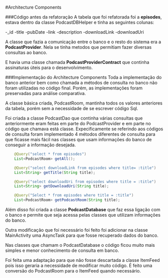 #Architecture Components


###Código antes da refatoração
A tabela que foi refatorada foi a **episodes**, estava dentro da classe PodcastDBHelper e tinha as seguintes colunas:

 -_id
 -title
 -pubDate
 -link
 -description
 -downloadLink
 -downloadUri

A classe que fazia a comunicação entre o banco e o resto do sistema era a **PodcastProvider**. Nela se tinha metodos que permitiam fazer diversas consultas ao banco. 

E havia uma classe chamada **PodcastProviderContract** que continha assinaturas úteis para o desenvolvimento.


###Implementação do Architecture Components
Toda a implementação do banco anterior bem como chamada a métodos de consulta no banco não foram utilizadas no código final. Porém, as implementações foram preservadas para análise comparativa.

A classe básica criada, PodcastRoom, mantinha todos os valores anteriores da tabela, porém sem a necessidade de se escrever código Sql. 

Foi criada a classe PodcastDao que continha várias consultas que anteriormente eram feitas em parte do PodcastProvider e em parte no código que chamava está classe.
Expecificamente se referindo aos códigos de consulta foram implementado 4 métodos diferentes de consulta para que ficasse mais fácil nas classes que usam informações do banco de conseguir a informação desejada. 

```Java
	@Query("select * from episodes")
    List<PodcastRoom> getAll();

	@Query("select downloadLink from episodes where title= :title")
    List<String> getTitle(String title);

    @Query("select downloadUri from episodes where title = :title")
    List<String> getDownloadUri(String title);

    @Query("Select * from episodes where title = :title")
    List<PodcastRoom> getPodcastRoom(String title);
```

Além disso foi criada a classe **PodcastDatabase** que faz essa ligação com o banco e permite que seja acessa pelas classes que utilizam informações do banco.

Outra modificação que foi necessário foi feito foi adicionar na classe MainActivity uma AsyncTask para que fosse recuperado dados do banco.

Nas classes que chamam o PodcastDatabase o código ficou muito mais simples e menor conhecimento de consulta em banco.

Foi feita uma adaptação para que não fosse descartada a classe ItemFeed pois isso geraria a necessidade de modificar muito código. É feito uma conversão do PodcastRoom para o ItemFeed quando necessário.
